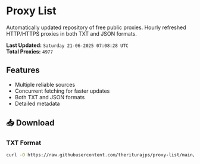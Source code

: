 # Proxy List

Automatically updated repository of free public proxies. Hourly refreshed HTTP/HTTPS proxies in both TXT and JSON formats.

**Last Updated:** `Saturday 21-06-2025 07:08:28 UTC`  
**Total Proxies:** `4977`

## Features
- Multiple reliable sources
- Concurrent fetching for faster updates
- Both TXT and JSON formats
- Detailed metadata

## 📥 Download

### TXT Format
```bash
curl -O https://raw.githubusercontent.com/theriturajps/proxy-list/main/proxies.txt